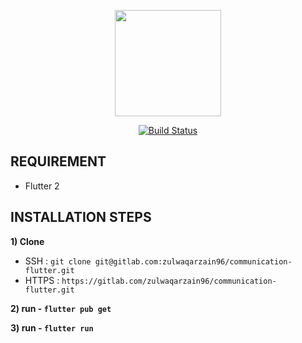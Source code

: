<p align="center"><a href="#"><img src="https://gitlab.com/zulwaqarzain96/communication/-/raw/master/public/icons/icon-192x192.png" width="170"></a></p>

<p align="center">
<a href="https://gitlab.com/ImranShamm/hse-magicx/-/pipelines"><img src="https://travis-ci.org/laravel/framework.svg" alt="Build Status"></a>
</p>

## REQUIREMENT
- Flutter 2

## INSTALLATION STEPS

**1) Clone**
- SSH : `git clone git@gitlab.com:zulwaqarzain96/communication-flutter.git`
- HTTPS : `https://gitlab.com/zulwaqarzain96/communication-flutter.git`

**2) run - `flutter pub get`**

**3) run - `flutter run`** 
